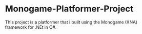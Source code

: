 # Monogame-Platformer-Project
This project is a platformer that i built using the Monogame (XNA) framework for .NEt in C#.
